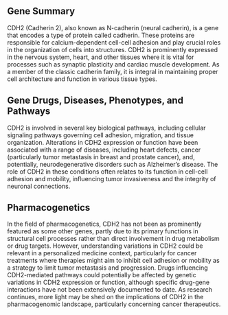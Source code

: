 ## Gene Summary
CDH2 (Cadherin 2), also known as N-cadherin (neural cadherin), is a gene that encodes a type of protein called cadherin. These proteins are responsible for calcium-dependent cell-cell adhesion and play crucial roles in the organization of cells into structures. CDH2 is prominently expressed in the nervous system, heart, and other tissues where it is vital for processes such as synaptic plasticity and cardiac muscle development. As a member of the classic cadherin family, it is integral in maintaining proper cell architecture and function in various tissue types.

## Gene Drugs, Diseases, Phenotypes, and Pathways
CDH2 is involved in several key biological pathways, including cellular signaling pathways governing cell adhesion, migration, and tissue organization. Alterations in CDH2 expression or function have been associated with a range of diseases, including heart defects, cancer (particularly tumor metastasis in breast and prostate cancer), and, potentially, neurodegenerative disorders such as Alzheimer’s disease. The role of CDH2 in these conditions often relates to its function in cell-cell adhesion and mobility, influencing tumor invasiveness and the integrity of neuronal connections.

## Pharmacogenetics
In the field of pharmacogenetics, CDH2 has not been as prominently featured as some other genes, partly due to its primary functions in structural cell processes rather than direct involvement in drug metabolism or drug targets. However, understanding variations in CDH2 could be relevant in a personalized medicine context, particularly for cancer treatments where therapies might aim to inhibit cell adhesion or mobility as a strategy to limit tumor metastasis and progression. Drugs influencing CDH2-mediated pathways could potentially be affected by genetic variations in CDH2 expression or function, although specific drug-gene interactions have not been extensively documented to date. As research continues, more light may be shed on the implications of CDH2 in the pharmacogenomic landscape, particularly concerning cancer therapeutics.
